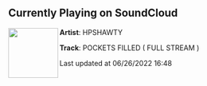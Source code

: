 ## Currently Playing on SoundCloud

[<img align="left" width="100" src="https://i1.sndcdn.com/artworks-7W15NjoLaDpsG1oG-PGy4lA-t500x500.jpg">](https://soundcloud.com/hpshawty/pockets-filled-full-stream)

**Artist**: HPSHAWTY 

**Track**: POCKETS FILLED ( FULL STREAM )

Last updated at 06/26/2022 16:48
